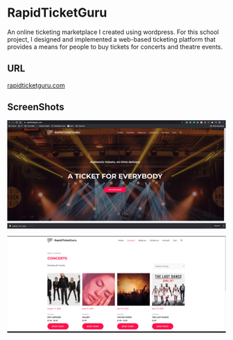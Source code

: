 # RapidTicketGuru
An online ticketing marketplace I created using wordpress. For this school project, I designed and implemented a web-based ticketing platform that provides a means for people to buy tickets for concerts and theatre events.

## URL
[rapidticketguru.com](https://rapidticketguru.com)

## ScreenShots
![Screenshot 1](/screenshot/screenshot1.png)



![Screenshot 2](/screenshot/screenshot2.png)
